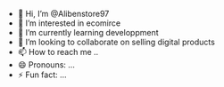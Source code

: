- 👋 Hi, I’m @Alibenstore97
- 👀 I’m interested in ecomirce
- 🌱 I’m currently learning developpment
- 💞️ I’m looking to collaborate on selling digital products
- 📫 How to reach me ..
- 😄 Pronouns: ...
- ⚡ Fun fact: ...

<!---
Aliben97/Aliben97 is a ✨ special ✨ repository because its `README.md` (this file) appears on your GitHub profile.
You can click the Preview link to take a look at your changes.
--->
